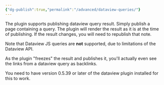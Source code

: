 ```yaml
---
{"dg-publish":true,"permalink":"/advanced/dataview-queries/"}
---
```


The plugin supports publishing dataview query result. Simply publish a page containing a query. The plugin will render the result as it is at the time of publishing. If the result changes, you will need to republish that note.

Note that Dataview JS queries are **not** supported, due to limitations of the Dataview API. 

As the plugin "freezes" the result and publishes it, you'll actually even see the links from a dataview query as backlinks. 

You need to have version 0.5.39 or later of the dataview plugin installed for this to work. 